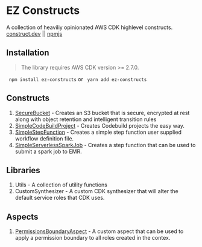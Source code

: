 # EZ Constructs 
A collection of heaviliy opinionated AWS CDK highlevel constructs. 
[construct.dev](https://constructs.dev/packages/ez-constructs/) || [npmjs](https://www.npmjs.com/package/ez-constructs)

## Installation
> The library requires AWS CDK version >= 2.7.0.

` npm install ez-constructs` or ` yarn add ez-constructs`

## Constructs
1. [SecureBucket](src/secure-bucket) - Creates an S3 bucket that is secure, encrypted at rest along with object retention and intelligent transition rules
2. [SimpleCodeBuildProject](src/codebuild-ci) - Creates Codebuild projects the easy way. 
3. [SimpleStepFunction](src/step-function) - Creates a simple step function user supplied workflow definition file.
4. [SimpleServerlessSparkJob](src/stepfunctions) - Creates a step function that can be used to submit a spark job to EMR.

## Libraries
1. Utils - A collection of utility functions
2. CustomSynthesizer - A custom CDK synthesizer that will alter the default service roles that CDK uses. 

## Aspects
1. [PermissionsBoundaryAspect](src/aspects) - A custom aspect that can be used to apply a permission boundary to all roles created in the contex.